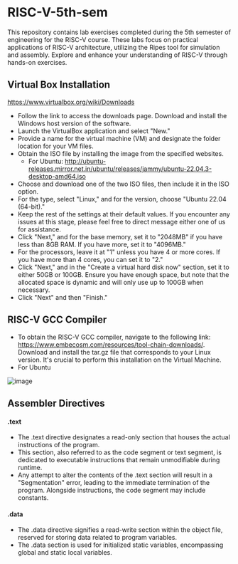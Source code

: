 # RISC-V-5th-sem

This repository contains lab exercises completed during the 5th semester of engineering for the RISC-V course. These labs focus on practical applications of RISC-V architecture, utilizing the Ripes tool for simulation and assembly. Explore and enhance your understanding of RISC-V through hands-on exercises.

## Virtual Box Installation

https://www.virtualbox.org/wiki/Downloads
* Follow the link to access the downloads page. Download and install the Windows host version of the software.
* Launch the VirtualBox application and select "New."
* Provide a name for the virtual machine (VM) and designate the folder location for your VM files.
* Obtain the ISO file by installing the image from the specified websites.
  * For Ubuntu: http://ubuntu-releases.mirror.net.in/ubuntu/releases/jammy/ubuntu-22.04.3-desktop-amd64.iso
* Choose and download one of the two ISO files, then include it in the ISO option.
* For the type, select "Linux," and for the version, choose "Ubuntu 22.04 (64-bit)."
* Keep the rest of the settings at their default values. If you encounter any issues at this stage, please feel free to direct message either one of us for assistance.
* Click "Next," and for the base memory, set it to "2048MB" if you have less than 8GB RAM. If you have more, set it to "4096MB."
* For the processors, leave it at "1" unless you have 4 or more cores. If you have more than 4 cores, you can set it to "2."
* Click "Next," and in the "Create a virtual hard disk now" section, set it to either 50GB or 100GB. Ensure you have enough space, but note that the allocated space is dynamic and will only use up to 100GB when necessary.
* Click "Next" and then "Finish."

## RISC-V GCC Compiler

* To obtain the RISC-V GCC compiler, navigate to the following link: https://www.embecosm.com/resources/tool-chain-downloads/. Download and install the tar.gz file that corresponds to your Linux version. It's crucial to perform this installation on the Virtual Machine.
* For Ubuntu

![image](https://github.com/ani171/RISC-V-5th-sem/assets/97838595/61c31d19-2c29-43c3-a632-bfa1f3915658)

## Assembler Directives
#### .text
* The .text directive designates a read-only section that houses the actual instructions of the program.
* This section, also referred to as the code segment or text segment, is dedicated to executable instructions that remain unmodifiable during runtime.
* Any attempt to alter the contents of the .text section will result in a "Segmentation" error, leading to the immediate termination of the program. Alongside instructions, the code segment may include constants.

#### .data
 * The .data directive signifies a read-write section within the object file, reserved for storing data related to program variables.
 * The .data section is used for initialized static variables, encompassing global and static local variables.





